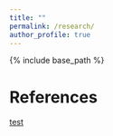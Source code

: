 ```yaml
---
title: ""
permalink: /research/
author_profile: true
---
```


{% include base_path %}

References
=====
[test](http://google.com)
